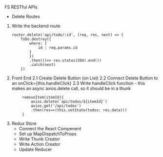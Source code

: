 FS RESTful APIs

-   Delete Routes

1. Write the backend route
    ```
    router.delete('api/todo/:id', (req, res, next) => {
        ToDo.destroy({
            where: {
                id : req.params.id
            }
            })
            .then(()=> res.status(204).end())
            .catch(next)
        })
    ```
2. Front End
   2.1 Create Delete Button (on List)
   2.2 Connect Delete Button to an onClick={this.handleClick}
   2.3 Write handleClick function - this makes an async axios.delete call, so it should be in a thunk

```
        removeItem(itemId){
            axios.delete(`api/todos/${itemId}`)
            axios.get('/api/todos')
            .then(res=>(this.setState(todos: res.data)))
        }
```

3. Redux Store
    - Connect the React Compenent
    - Set up MapDispatchToProps
    - Write Thunk Creator
    - Write Action Creator
    - Update Reducer
